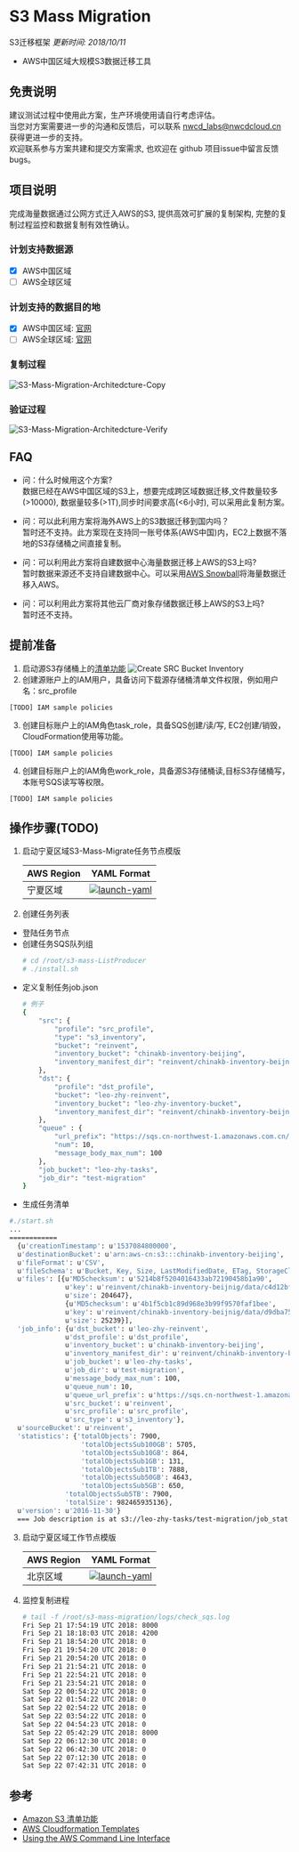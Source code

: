 # S3 Mass Migration
S3迁移框架 *更新时间: 2018/10/11*
- AWS中国区域大规模S3数据迁移工具

## 免责说明
建议测试过程中使用此方案，生产环境使用请自行考虑评估。<br>
当您对方案需要进一步的沟通和反馈后，可以联系 nwcd_labs@nwcdcloud.cn 获得更进一步的支持。<br>
欢迎联系参与方案共建和提交方案需求, 也欢迎在 github 项目issue中留言反馈bugs。

## 项目说明
完成海量数据通过公网方式迁入AWS的S3, 提供高效可扩展的复制架构, 完整的复制过程监控和数据复制有效性确认。
### 计划支持数据源
- [X] AWS中国区域
- [ ] AWS全球区域
### 计划支持的数据目的地
- [X] AWS中国区域: [官网](https://www.amazonaws.cn/?nc1=h_ls)
- [ ] AWS全球区域: [官网](https://aws.amazon.com/)

### 复制过程
![S3-Mass-Migration-Architedcture-Copy](images/s3-mass-migration-architecture-copy.png)
### 验证过程
![S3-Mass-Migration-Architedcture-Verify](images/s3-mass-migration-architecture-verify.png)


## FAQ
- 问：什么时候用这个方案?<br>
数据已经在AWS中国区域的S3上，想要完成跨区域数据迁移,文件数量较多(>10000), 数据量较多(>1T),同步时间要求高(<6小时), 可以采用此复制方案。

- 问：可以此利用方案将海外AWS上的S3数据迁移到国内吗？<br>
暂时还不支持。此方案现在支持同一账号体系(AWS中国)内，EC2上数据不落地的S3存储桶之间直接复制。

- 问：可以利用此方案将自建数据中心海量数据迁移上AWS的S3上吗?<br>
暂时数据来源还不支持自建数据中心。可以采用[AWS Snowball](https://aws.amazon.com/snowball/)将海量数据迁移入AWS。

- 问：可以利用此方案将其他云厂商对象存储数据迁移上AWS的S3上吗?<br>
暂时还不支持。

## 提前准备
1. 启动源S3存储桶上的[清单功能](https://docs.aws.amazon.com/zh_cn/AmazonS3/latest/dev/storage-inventory.html)
![Create SRC Bucket Inventory](images/create_src_bucket_inventory.png)
2. 创建源账户上的IAM用户，具备访问下载源存储桶清单文件权限，例如用户名：src_profile
```Base
[TODO] IAM sample policies
```
3. 创建目标账户上的IAM角色task_role，具备SQS创建/读/写, EC2创建/销毁，CloudFormation使用等功能。
```Base
[TODO] IAM sample policies
```
4. 创建目标账户上的IAM角色work_role，具备源S3存储桶读,目标S3存储桶写，本账号SQS读写等权限。
```Base
[TODO] IAM sample policies
```
## 操作步骤(TODO)
 1. 启动宁夏区域S3-Mass-Migrate任务节点模版
 
    AWS Region   | YAML Format 
    ------------ | ------------
    宁夏区域 | [![launch-yaml](images/cloudformation-launch-stack-button.png)](https://console.amazonaws.cn/cloudformation/home?region=cn-northwest-1#/stacks/new?stackName=EasyVPNServer&amp;templateURL=https://s3.cn-northwest-1.amazonaws.com.cn/nwcdlabs/templates/easy-vpc-peering/EasyVPN_Server.yaml)
 2. 创建任务列表
  - 登陆任务节点
  - 创建任务SQS队列组
    ```Bash
    # cd /root/s3-mass-ListProducer
    # ./install.sh
    ```
  - 定义复制任务job.json
    ```Bash
    # 例子
	{
		"src": {
			"profile": "src_profile",
			"type": "s3_inventory",
			"bucket": "reinvent",
			"inventory_bucket": "chinakb-inventory-beijing",
			"inventory_manifest_dir": "reinvent/chinakb-inventory-beijnig/2018-09-16T08-00Z/"
		},
		"dst": {
			"profile": "dst_profile",
			"bucket": "leo-zhy-reinvent",
			"inventory_bucket": "leo-zhy-inventory-bucket",
			"inventory_manifest_dir": "reinvent/chinakb-inventory-beijnig/2018-09-16T08-00Z/"
		},
		"queue" : {
			"url_prefix": "https://sqs.cn-northwest-1.amazonaws.com.cn/xxx62002xxxx/s3sync-worker",
			"num": 10,
			"message_body_max_num": 100
		},
		"job_bucket": "leo-zhy-tasks",
		"job_dir": "test-migration"
	}
    ```
  - 生成任务清单
  ```Bash
  #./start.sh
  ...
  ============
    {u'creationTimestamp': u'1537084800000',
    u'destinationBucket': u'arn:aws-cn:s3:::chinakb-inventory-beijing',
    u'fileFormat': u'CSV',
    u'fileSchema': u'Bucket, Key, Size, LastModifiedDate, ETag, StorageClass, IsMultipartUploaded, ReplicationStatus',
    u'files': [{u'MD5checksum': u'5214b8f5204016433ab72190458b1a90',
                u'key': u'reinvent/chinakb-inventory-beijnig/data/c4d12bf5-c162-4665-b1a0-f92b6cb2040e.csv.gz',
                u'size': 204647},
                {u'MD5checksum': u'4b1f5cb1c89d968e3b99f9570faf1bee',
                u'key': u'reinvent/chinakb-inventory-beijnig/data/d9dba75e-082f-4415-8394-97a06c3ba81e.csv.gz',
                u'size': 25239}],
    'job_info': {u'dst_bucket': u'leo-zhy-reinvent',
                u'dst_profile': u'dst_profile',
                u'inventory_bucket': u'chinakb-inventory-beijing',
                u'inventory_manifest_dir': u'reinvent/chinakb-inventory-beijnig/2018-09-16T08-00Z/',
                u'job_bucket': u'leo-zhy-tasks',
                u'job_dir': u'test-migration',
                u'message_body_max_num': 100,
                u'queue_num': 10,
                u'queue_url_prefix': u'https://sqs.cn-northwest-1.amazonaws.com.cn/358620020600/s3sync-worker',
                u'src_bucket': u'reinvent',
                u'src_profile': u'src_profile',
                u'src_type': u's3_inventory'},
    u'sourceBucket': u'reinvent',
    'statistics': {'totalObjects': 7900,
                    'totalObjectsSub100GB': 5705,
                    'totalObjectsSub10GB': 864,
                    'totalObjectsSub1GB': 131,
                    'totalObjectsSub1TB': 7888,
                    'totalObjectsSub50GB': 4643,
                    'totalObjectsSub5GB': 650,
                'totalObjectsSub5TB': 7900,
                'totalSize': 982465935136},
    u'version': u'2016-11-30'}
    === Job description is at s3://leo-zhy-tasks/test-migration/job_stat.json
  ```
 3. 启动宁夏区域工作节点模版
 
    AWS Region   | YAML Format 
    ------------ | ------------
    北京区域 | [![launch-yaml](images/cloudformation-launch-stack-button.png)](https://console.amazonaws.cn/cloudformation/home?region=cn-north-1#/stacks/new?stackName=EasyVPNClient&amp;templateURL=https://s3.cn-northwest-1.amazonaws.com.cn/nwcdlabs/templates/easy-vpc-peering/EasyVPN_Client.yaml)
 4. 监控复制进程
    ```Bash
    # tail -f /root/s3-mass-migration/logs/check_sqs.log
    Fri Sep 21 17:54:19 UTC 2018: 8000
    Fri Sep 21 18:18:03 UTC 2018: 4200
    Fri Sep 21 18:54:20 UTC 2018: 0
    Fri Sep 21 19:54:20 UTC 2018: 0
    Fri Sep 21 20:54:20 UTC 2018: 0
    Fri Sep 21 21:54:21 UTC 2018: 0
    Fri Sep 21 22:54:21 UTC 2018: 0
    Fri Sep 21 23:54:21 UTC 2018: 0
    Sat Sep 22 00:54:22 UTC 2018: 0
    Sat Sep 22 01:54:22 UTC 2018: 0
    Sat Sep 22 02:54:22 UTC 2018: 0
    Sat Sep 22 03:54:22 UTC 2018: 0
    Sat Sep 22 04:54:23 UTC 2018: 0
    Sat Sep 22 05:42:29 UTC 2018: 8000
    Sat Sep 22 06:12:30 UTC 2018: 0
    Sat Sep 22 06:42:30 UTC 2018: 0
    Sat Sep 22 07:12:30 UTC 2018: 0
    Sat Sep 22 07:42:31 UTC 2018: 0
    ```

## 参考
- [Amazon S3 清单功能](https://docs.aws.amazon.com/zh_cn/AmazonS3/latest/dev/storage-inventory.html)
- [AWS Cloudformation Templates](https://github.com/awslabs/aws-cloudformation-templates)
- [Using the AWS Command Line Interface](https://docs.aws.amazon.com/AWSCloudFormation/latest/UserGuide/cfn-using-cli.html)
